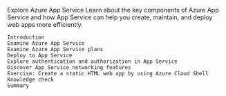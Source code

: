 Explore Azure App Service
    Learn about the key components of Azure App Service and how App Service can help you create, maintain, and deploy web apps more efficiently.

    Introduction
    Examine Azure App Service
    Examine Azure App Service plans
    Deploy to App Service
    Explore authentication and authorization in App Service
    Discover App Service networking features
    Exercise: Create a static HTML web app by using Azure Cloud Shell
    Knowledge check
    Summary